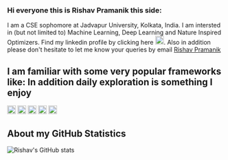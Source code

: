 ### Hi everyone this is Rishav Pramanik this side:
I am a CSE sophomore at Jadvapur University, Kolkata, India. I am intersted in (but not limited to) Machine Learning, Deep Learning and Nature Inspired Optimizers. Find my linkedin profile by clicking here [<img src='https://img.shields.io/badge/LinkedIn-0077B5?style=for-the-badge&logo=linkedin&logoColor=white' alt='linkedin' height='20'>](https://www.linkedin.com/in/rishavpramanik/). Also in addition please don't hesitate to let me know your queries by email [Rishav Pramanik](mailto:rishavpramanik@gmail.com?subject=[GitHub]%20Source%20Han%20Sans)
## I am familiar with some very popular frameworks like: In addition daily exploration is something I enjoy
[<img src='https://img.shields.io/badge/PyTorch-EE4C2C?style=for-the-badge&logo=PyTorch&logoColor=white' alt='PyTorch' height='20'>](https://pytorch.org/)  [<img src='https://img.shields.io/badge/Keras-D00000?style=for-the-badge&logo=Keras&logoColor=white' alt='linkedin' height='20'>](https://keras.io/)  [<img src='https://img.shields.io/badge/scikit_learn-F7931E?style=for-the-badge&logo=scikit-learn&logoColor=white' alt='SciKit Learn' height='20'>](https://scikit-learn.org/stable/)  [<img src='https://img.shields.io/badge/Numpy-777BB4?style=for-the-badge&logo=numpy&logoColor=white' alt='Numpy' height='20'>](https://numpy.org/)  [<img src='https://img.shields.io/badge/Pandas-2C2D72?style=for-the-badge&logo=pandas&logoColor=white' alt='Pandas' height='20'>](https://pandas.pydata.org/)

## About my GitHub Statistics
![Rishav's GitHub stats](https://github-readme-stats.vercel.app/api?username=rishavpramanik&show_icons=true&theme=cobalt&count_private=true)
